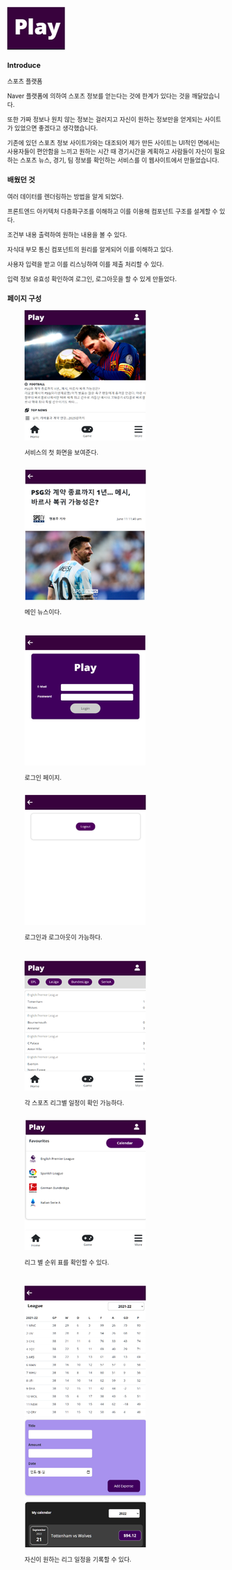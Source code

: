 <img src="Image/playlogo.jpg">

### Introduce

스포츠 플랫폼

Naver 플랫폼에 의하여 스포츠 정보를 얻는다는 것에 한계가 있다는 것을 깨달았습니다.

또한 가짜 정보나 원치 않는 정보는 걸러지고 자신이 원하는 정보만을 얻게되는 사이트가 있었으면 좋겠다고 생각했습니다.

기존에 있던 스포츠 정보 사이트가와는 대조되어 제가 만든 사이트는 UI적인 면에서는 사용자들이 편안함을 느끼고 원하는 시간 때 경기시간을 계획하고 사람들이 자신이 필요하는 스포츠 뉴스, 경기, 팀 정보를 확인하는 서비스를 이 웹사이트에서 만들었습니다.

### 배웠던 것

여러 데이터를 렌더링하는 방법을 알게 되었다.

프론트엔드 아키텍처 다층화구조를 이해하고 이를 이용해 컴포넌트 구조를 설계할 수 있다.

조건부 내용 출력하여 원하는 내용을 볼 수 있다.

자식대 부모 통신 컴포넌트의 원리를 알게되어 이를 이해하고 있다.

사용자 입력을 받고 이를 리스닝하여 이를 제출 처리할 수 있다.

입력 정보 유효성 확인하여 로그인, 로그아웃을 할 수 있게 만들었다.

### 페이지 구성

<figure class="half">
<img src="./Image/home.jpg" width=280 height=300/>
<p>서비스의 첫 화면을 보여준다.</p>
<br/>
<img src="./Image/News.jpg" width=280 height=300/>
<p>메인 뉴스이다.</p>
<br/>
</figure>
<figure class="half">
<img src="./Image/Login.jpg" width=280 height=300/>
<p>로그인 페이지.</p>
<br/>
<img src="./Image/Logout.jpg" width=280 height=300/>
<p>로그인과 로그아웃이 가능하다.</p>
<br/>
</figure>
<figure class="half">
<img src="Image/Game.jpg" width=280 height=300/>
<p>각 스포츠 리그별 일정이 확인 가능하다.</p>
<br/>
<img src="Image/More.jpg" width=280 height=300/>
<p>리그 별 순위 표를 확인할 수 있다.</p>
<br/>
</figure>
<figure class="half">
<img src="Image/Table.jpg" width=280 height=300/>
<br/>
<img src="Image/Calendar.jpg" width=280 height=300/>
<p>자신이 원하는 리그 일정을 기록할 수 있다.</p>
</figure>

